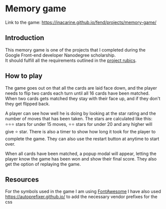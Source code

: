# Memory game
Link to the game: https://inacarine.github.io/fend/projects/memory-game/

## Introduction
This memory game is one of the projects that I completed during the Google Front-end developer Nanodegree scholarship.  
It should fulfill all the requirements outlined in the [project rubics](https://review.udacity.co).

## How to play
The game goes out on that all the cards are laid face down, and the player needs to flip two cards each turn until all 16 cards have been matched. When two cards gets matched they stay with their face up, and if they don't they get flipped back.

A player can see how well he is doing by looking at the star rating and the number of moves that has been taken. The stars are calculated like this: ⭐⭐⭐ stars for under 15 moves, ⭐⭐ stars for under 20 and any higher will give ⭐ star. There is also a timer to show how long it took for the player to complete the game. They can also use the restart button at anytime to start over.

When all cards have been matched, a popup modal will appear, letting the player know the game has been won and show their final score. They also get the option of replaying the game.

## Resources
For the symbols used in the game I am using [FontAwesome](https://fontawesome.com/)
I have also used https://autoprefixer.github.io/ to add the necessary vendor prefixes for the css
